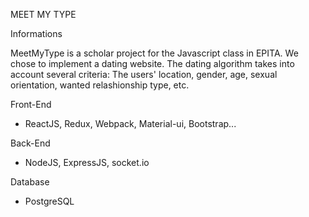 MEET MY TYPE


Informations

MeetMyType is a scholar project for the Javascript class in EPITA.
We chose to implement a dating website. The dating algorithm takes into account several criteria:
The users' location, gender, age, sexual orientation, wanted relashionship type, etc.

Front-End
- ReactJS, Redux, Webpack, Material-ui, Bootstrap...

Back-End
- NodeJS, ExpressJS, socket.io

Database
- PostgreSQL
